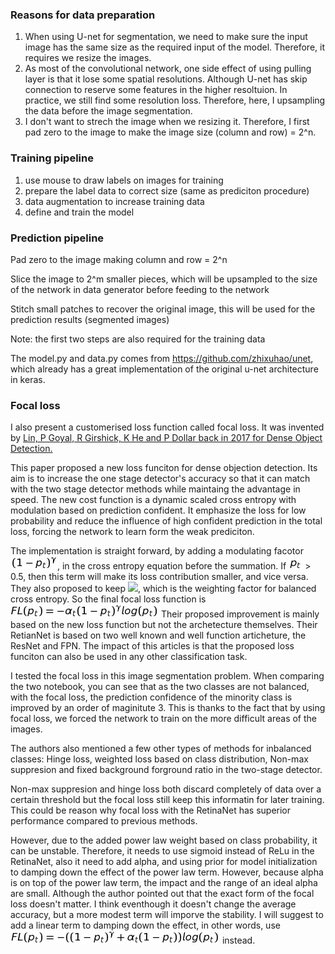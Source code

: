 ### Reasons for data preparation 
1. When using U-net for segmentation, we need to make sure the input image has the same size as the required input of the model. Therefore, it requires we resize the images.
2. As most of the convolutional network, one side effect of using pulling layer is that it lose some spatial resolutions. Although U-net has skip connection to reserve some features in the higher resoltuion. In practice, we still find some resolution loss. Therefore, here, I upsampling the data before the image segmentation.
3. I don't want to strech the image when we resizing it. Therefore, I first pad zero to the image to make the image size (column and row) = 2^n. 
### Training pipeline
1. use mouse to draw labels on images for training
2. prepare the label data to correct size (same as prediciton procedure)
3. data augmentation to increase training data
4. define and train the model
### Prediction pipeline
Pad zero to the image making column and row = 2^n

Slice the image to 2^m smaller pieces, which will be upsampled to the size of the network in data generator before feeding to the network

Stitch small patches to recover the original image, this will be used for the prediction results (segmented images)

Note: the first two steps are also required for the training data 



The model.py and data.py comes from  https://github.com/zhixuhao/unet, which already has a great implementation of the original u-net architecture in keras.

### Focal loss 
I also present a customerised loss function called focal loss. It was invented by [Lin, P Goyal, R Girshick, K He and P Dollar back in 2017 for Dense Object Detection.](https://arxiv.org/abs/1708.02002)

This paper proposed a new loss funciton for dense objection detection. Its aim is to increase the one stage detector's accuracy so that it can match with the two stage detector methods while maintaing the advantage in speed. The new cost function is a dynamic scaled cross entropy with modulation based on prediction confident. It emphasize the loss for low probability and reduce the influence of high confident prediction in the total loss, forcing the network to learn form the weak prediciton. 

The implementation is straight forward, by adding a modulating facotor <img src = 'focal_loss_eq_img/Modulation.jpg'>, in the cross entropy equation before the summation. If <img src='focal_loss_eq_img/pt.jpg'> > 0.5, then this term will make its loss contribution smaller, and vice versa. They also proposed to keep ![](https://latex.codecogs.com/gif.latex?\alpha), which is the weighting factor for balanced cross entropy. So the final focal loss function is <img src = 'focal_loss_eq_img/focal_loss.jpg'>
Their proposed improvement is mainly based on the new loss function but not the archetecture themselves. Their RetianNet is based on two well known and well function articheture, the ResNet and FPN. The impact of this articles is that the proposed loss funciton can also be used in any other classification task. 

I tested the focal loss in this image segmentation problem. When comparing the two notebook, you can see that as the two classes are not balanced, with the focal loss, the prediction confidence of the minority class is improved by an order of maginitute 3. This is thanks to the fact that by using focal loss, we forced the network to train on the more difficult areas of the images. 

The authors also mentioned a few other types of methods for inbalanced classes: Hinge loss, weighted loss based on class distribution, Non-max suppresion and fixed background forground ratio in the two-stage detector. 

Non-max suppresion and hinge loss both discard completely of data over a certain threshold but the focal loss still keep this informatin for later training. This could be reason why focal loss with the RetinaNet has superior performance compared to previous methods. 

However, due to the added power law weight based on class probability, it can be unstable. Therefore, it needs to use sigmoid instead of ReLu in the RetinaNet, also it need to add alpha, and using prior for model initialization to damping down the effect of the power law term. However, because alpha is on top of the power law term, the impact and the range of an ideal alpha are small. Although the author pointed out that the exact form of the focal loss doesn't matter. I think eventhough it doesn't change the average accuracy, but a more modest term will imporve the stability. I will suggest to add a linear term to damping down the effect, in other words, use 
<img src = 'focal_loss_eq_img\new_eq_focal_loss.jpg'> instead.
